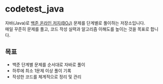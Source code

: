 # codetest_java

자바(Java)로 [백준 온라인 저지(BOJ)](https://www.acmicpc.net/) 문제를 단계별로 풀이하는 저장소입니다.  
매일 꾸준히 문제를 풀고, 코드 작성 실력과 알고리즘 이해도를 높이는 것을 목표로 합니다.

## 목표
- 백준 단계별 문제를 순서대로 자바로 풀이
- 하루에 최소 1문제 이상 풀이 기록
- 작성한 코드를 체계적으로 정리 및 관리
